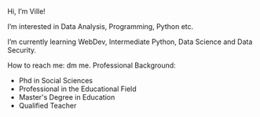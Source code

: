 Hi, I’m Ville!

I’m interested in Data Analysis, Programming, Python etc.

I’m currently learning WebDev, Intermediate Python, Data Science and Data Security.

How to reach me: dm me.
Professional Background:
  - Phd in Social Sciences
  - Professional in the Educational Field
  - Master's Degree in Education
  - Qualified Teacher
